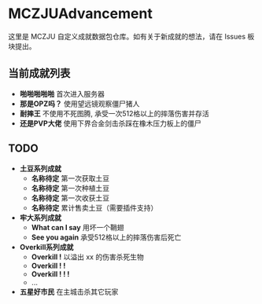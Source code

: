 # MCZJUAdvancement

这里是 MCZJU 自定义成就数据包仓库。如有关于新成就的想法，请在 Issues 板块提出。



## 当前成就列表

- **啪啪啪啪啪**
  首次进入服务器
- **那是OPZ吗？**
  使用望远镜观察僵尸猪人
- **耐摔王**
  不使用不死图腾, 承受一次512格以上的摔落伤害并存活
- **还是PVP大佬**
  使用下界合金剑击杀踩在橡木压力板上的僵尸

## TODO

- **土豆系列成就**
  - **名称待定**
    第一次获取土豆
  - **名称待定**
    第一次种植土豆
  - **名称待定**
    第一次收获土豆
  - **名称待定**
    累计售卖土豆（需要插件支持）
- **牢大系列成就**
  - **What can I say**
    用坏一个鞘翅
  - **See you again**
    承受512格以上的摔落伤害后死亡
- **Overkill系列成就**
  - **Overkill !**
    以溢出 xx 的伤害杀死生物
  - **Overkill ! !**
  - **Overkill ! ! !**
  - ...
- **五星好市民**
  在主城击杀其它玩家
